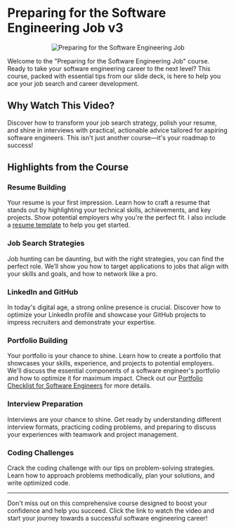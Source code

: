 # Preparing for the Software Engineering Job v3

<p align="center">
  <img src="https://res.cloudinary.com/vetswhocode/image/upload/v1721005521/Final_Preparing_For_the_Software_Engineering_Job_v3_-_Slide_Deck_sqof1p.gif" alt="Preparing for the Software Engineering Job">
</p>

Welcome to the "Preparing for the Software Engineering Job" course. Ready to take your software engineering career to the next level? This course, packed with essential tips from our slide deck, is here to help you ace your job search and career development.

## Why Watch This Video?

Discover how to transform your job search strategy, polish your resume, and shine in interviews with practical, actionable advice tailored for aspiring software engineers. This isn't just another course—it's your roadmap to success!

## Highlights from the Course

### Resume Building
Your resume is your first impression. Learn how to craft a resume that stands out by highlighting your technical skills, achievements, and key projects. Show potential employers why you're the perfect fit. I also include a [resume template](resume-template.pdf) to help you get started.

### Job Search Strategies
Job hunting can be daunting, but with the right strategies, you can find the perfect role. We’ll show you how to target applications to jobs that align with your skills and goals, and how to network like a pro.

### LinkedIn and GitHub
In today's digital age, a strong online presence is crucial. Discover how to optimize your LinkedIn profile and showcase your GitHub projects to impress recruiters and demonstrate your expertise.

### Portfolio Building
Your portfolio is your chance to shine. Learn how to create a portfolio that showcases your skills, experience, and projects to potential employers. We'll discuss the essential components of a software engineer's portfolio and how to optimize it for maximum impact. Check out our [Portfolio Checklist for Software Engineers](https://vets-who-code.notion.site/Portfolio-Checklist-for-Software-Engineers-1b3b3b3b3b3b4c5db8273993dfd748c3) for more details.

### Interview Preparation
Interviews are your chance to shine. Get ready by understanding different interview formats, practicing coding problems, and preparing to discuss your experiences with teamwork and project management.

### Coding Challenges
Crack the coding challenge with our tips on problem-solving strategies. Learn how to approach problems methodically, plan your solutions, and write optimized code.

---

Don't miss out on this comprehensive course designed to boost your confidence and help you succeed. Click the link to watch the video and start your journey towards a successful software engineering career!